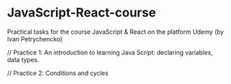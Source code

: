 # JavaScript-React-course
Practical tasks for the course JavaScript &amp; React on the platform Udemy (by Ivan Petrychencko)

// Practice 1:
  An introduction to learning Java Script: declaring variables, data types.
  
// Practice 2:
  Conditions and cycles
  
